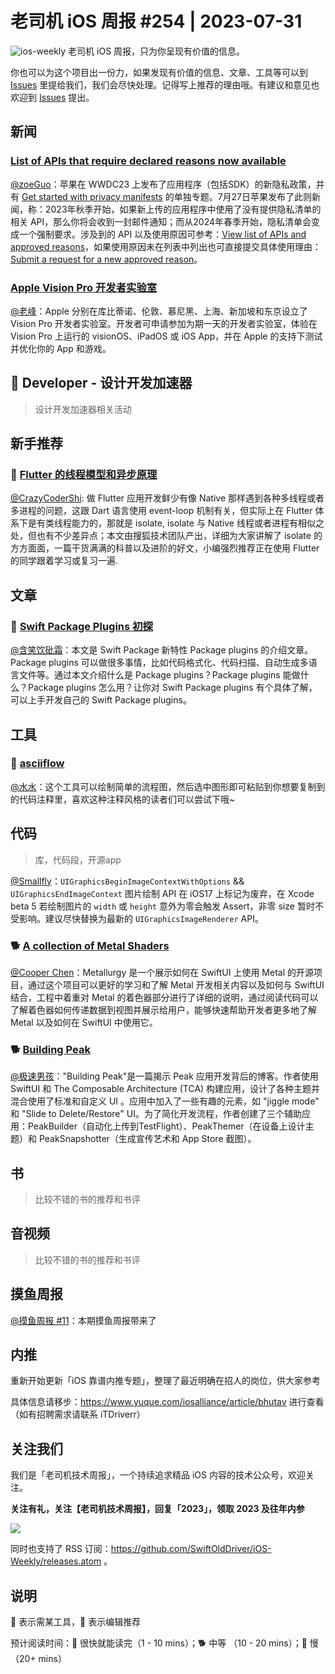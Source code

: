 # 老司机 iOS 周报 #254 | 2023-07-31

![ios-weekly](https://github.com/SwiftOldDriver/iOS-Weekly/blob/master/assets/ios-weekly.png?raw=true)
老司机 iOS 周报，只为你呈现有价值的信息。

你也可以为这个项目出一份力，如果发现有价值的信息、文章、工具等可以到 [Issues](https://github.com/SwiftOldDriver/iOS-Weekly/issues) 里提给我们，我们会尽快处理。记得写上推荐的理由哦。有建议和意见也欢迎到 [Issues](https://github.com/SwiftOldDriver/iOS-Weekly/issues) 提出。

## 新闻
### [List of APIs that require declared reasons now available ](https://developer.apple.com/news/?id=z6fu1dcu)

[@zoeGuo](https://github.com/zoeGuo)：苹果在 WWDC23 上发布了应用程序（包括SDK）的新隐私政策，并有 [Get started with privacy manifests](https://developer.apple.com/videos/play/wwdc2023/10060/) 的单独专题。7月27日苹果发布了此则新闻，称：2023年秋季开始，如果新上传的应用程序中使用了没有提供隐私清单的相关 API，那么你将会收到一封邮件通知；而从2024年春季开始，隐私清单会变成一个强制要求。涉及到的 API 以及使用原因可参考：[View list of APIs and approved reasons](https://developer.apple.com/documentation/bundleresources/privacy_manifest_files/describing_use_of_required_reason_api)，如果使用原因未在列表中列出也可直接提交具体使用理由：[Submit a request for a new approved reason](https://developer.apple.com/contact/request/privacy-manifest-reason/)。

###  [Apple Vision Pro 开发者实验室](https://developer.apple.com/cn/visionos/labs/)

[@老峰](https://github.com/gesan)：Apple 分别在库比蒂诺、伦敦、慕尼黑、上海、新加坡和东京设立了 Vision Pro 开发者实验室。开发者可申请参加为期一天的开发者实验室，体验在 Vision Pro 上运行的 visionOS、iPadOS 或 iOS App，并在 Apple 的支持下测试并优化你的 App 和游戏。

##  Developer - 设计开发加速器

> 设计开发加速器相关活动

## 新手推荐

### 🌟 [Flutter 的线程模型和异步原理](https://mp.weixin.qq.com/s/XvVD-yG79x8KX1U5LJgMvg)

[@CrazyCoderShi](https://github.com/CrazyCoderShi): 做 Flutter 应用开发鲜少有像 Native 那样遇到各种多线程或者多进程的问题，这跟 Dart 语言使用 event-loop 机制有关，但实际上在 Flutter 体系下是有类线程能力的，那就是 isolate, isolate 与 Native 线程或者进程有相似之处，但也有不少差异点；本文由搜狐技术团队产出，详细为大家讲解了 isolate 的方方面面，一篇干货满满的科普以及进阶的好文，小编强烈推荐正在使用 Flutter 的同学跟着学习或复习一遍.

## 文章


### 🐢 [Swift Package Plugins 初探](https://mp.weixin.qq.com/s/US6_4Yvs_XnUF1gELYiN6g)

[@含笑饮砒霜](https://weibo.com/chinafishnews/)：本文是 Swift Package 新特性 Package plugins 的介绍文章。Package plugins 可以做很多事情，比如代码格式化、代码扫描、自动生成多语言文件等。通过本文介绍什么是 Package plugins？Package plugins 能做什么？Package plugins 怎么用？让你对 Swift Package plugins 有个具体了解，可以上手开发自己的 Swift Package plugins。

## 工具

### 🐎  [asciiflow](https://asciiflow.com/#/)
[@水水](https://www.xuyanlan.com/)：这个工具可以绘制简单的流程图，然后选中图形即可粘贴到你想要复制到的代码注释里，喜欢这种注释风格的读者们可以尝试下哦~

## 代码

> 库，代码段，开源app

[@Smallfly](https://github.com/iostalks)：`UIGraphicsBeginImageContextWithOptions` && `UIGraphicsEndImageContext` 图片绘制 API 在 iOS17 上标记为废弃，在 Xcode beta 5 若绘制图片的 `width` 或 `height` 意外为零会触发 Assert，非零 size 暂时不受影响。建议尽快替换为最新的 `UIGraphicsImageRenderer` API。

### 🐕 [A collection of Metal Shaders](https://github.com/rafunderscore/metallurgy)

[@Cooper Chen](https://github.com/cjlcooper)：Metallurgy 是一个展示如何在 SwiftUI 上使用 Metal 的开源项目，通过这个项目可以更好的学习和了解 Metal 开发相关内容以及如何与 SwiftUI 结合，工程中着重对 Metal 的着色器部分进行了详细的说明，通过阅读代码可以了解着色器如何传递数据到视图并展示给用户，能够快速帮助开发者更多地了解 Metal 以及如何在 SwiftUI 中使用它。

### 🐕 [Building Peak](https://harshil.net/blog/building-peak)

[@极速男孩](https://github.com/ztlyyznf001)："Building Peak"是一篇揭示 Peak 应用开发背后的博客。作者使用 SwiftUI 和 The Composable Architecture (TCA) 构建应用，设计了各种主题并混合使用了标准和自定义 UI 。应用中加入了一些有趣的元素，如 "jiggle mode" 和 "Slide to Delete/Restore" UI。为了简化开发流程，作者创建了三个辅助应用：PeakBuilder（自动化上传到TestFlight）、PeakThemer（在设备上设计主题）和 PeakSnapshotter（生成宣传艺术和 App Store 截图）。


## 书

> 比较不错的书的推荐和书评

## 音视频

> 比较不错的书的推荐和书评

## 摸鱼周报

[@摸鱼周报 #11](https://mp.weixin.qq.com/s/hE9wYlLX8F1sKjIF5eIPVQ)：本期摸鱼周报带来了

## 内推

重新开始更新「iOS 靠谱内推专题」，整理了最近明确在招人的岗位，供大家参考

具体信息请移步：https://www.yuque.com/iosalliance/article/bhutav 进行查看（如有招聘需求请联系 iTDriverr）

## 关注我们

我们是「老司机技术周报」，一个持续追求精品 iOS 内容的技术公众号，欢迎关注。

**关注有礼，关注【老司机技术周报】，回复「2023」，领取 2023 及往年内参**

![](https://github.com/SwiftOldDriver/iOS-Weekly/blob/master/assets/qrcode_for_wechat.jpg?raw=true)

同时也支持了 RSS 订阅：https://github.com/SwiftOldDriver/iOS-Weekly/releases.atom 。

## 说明

🚧 表示需某工具，🌟 表示编辑推荐

预计阅读时间：🐎 很快就能读完（1 - 10 mins）；🐕 中等 （10 - 20 mins）；🐢 慢（20+ mins）

